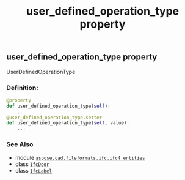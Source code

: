 ﻿---
title: user_defined_operation_type property
second_title: Aspose.CAD for Python via .NET API References
description: 
type: docs
weight: 160
url: /aspose.cad.fileformats.ifc.ifc4.entities/ifcdoor/user_defined_operation_type/
is_root: false
---

## user_defined_operation_type property


UserDefinedOperationType
### Definition:
```python
@property
def user_defined_operation_type(self):
    ...
@user_defined_operation_type.setter
def user_defined_operation_type(self, value):
    ...
```

### See Also
* module [`aspose.cad.fileformats.ifc.ifc4.entities`](../../)
* class [`IfcDoor`](/cad/python-net/aspose.cad.fileformats.ifc.ifc4.entities/ifcdoor)
* class [`IfcLabel`](/cad/python-net/aspose.cad.fileformats.ifc.ifc4.types/ifclabel)

